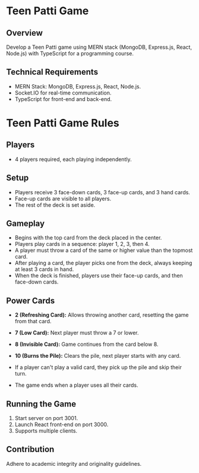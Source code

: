 # Teen Patti Game

## Overview
Develop a Teen Patti game using MERN stack (MongoDB, Express.js, React, Node.js) with TypeScript for a programming course.

## Technical Requirements
- MERN Stack: MongoDB, Express.js, React, Node.js.
- Socket.IO for real-time communication.
- TypeScript for front-end and back-end.

# Teen Patti Game Rules

## Players
- 4 players required, each playing independently.

## Setup
- Players receive 3 face-down cards, 3 face-up cards, and 3 hand cards.
- Face-up cards are visible to all players.
- The rest of the deck is set aside.

## Gameplay
- Begins with the top card from the deck placed in the center.
- Players play cards in a sequence: player 1, 2, 3, then 4.
- A player must throw a card of the same or higher value than the topmost card.
- After playing a card, the player picks one from the deck, always keeping at least 3 cards in hand.
- When the deck is finished, players use their face-up cards, and then face-down cards.

## Power Cards
- **2 (Refreshing Card):** Allows throwing another card, resetting the game from that card.
- **7 (Low Card):** Next player must throw a 7 or lower.
- **8 (Invisible Card):** Game continues from the card below 8.
- **10 (Burns the Pile):** Clears the pile, next player starts with any card.

- If a player can't play a valid card, they pick up the pile and skip their turn.
- The game ends when a player uses all their cards.

## Running the Game
1. Start server on port 3001.
2. Launch React front-end on port 3000.
3. Supports multiple clients.

## Contribution
Adhere to academic integrity and originality guidelines.

